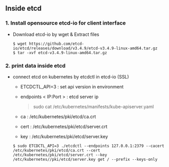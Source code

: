 ## Inside etcd 

### 1. Install opensource etcd-io for client interface
* Download etcd-io by wget & Extract files
    ```
    $ wget https://github.com/etcd-io/etcd/releases/download/v3.4.9/etcd-v3.4.9-linux-amd64.tar.gz
    $ tar -xvf etcd-v3.4.9-linux-amd64.tar.gz
    ```

### 2. print data inside etcd
* connect etcd on kubernetes by etcdctl in etcd-io (SSL)

    - ETCDCTL_API=3 : set api version in environment

    - endpoints < IP:Port > : etcd server ip
        > sudo cat /etc/kubernetes/manifests/kube-apiserver.yaml

    - ca : /etc/kubernetes/pki/etcd/ca.crt

    - cert : /etc/kubernetes/pki/etcd/server.crt

    - key : /etc/kubernetes/pki/etcd/server.key

    ```
    $ sudo ETCDCTL_API=3 ./etcdctl --endpoints 127.0.0.1:2379 --cacert /etc/kubernetes/pki/etcd/ca.crt --cert /etc/kubernetes/pki/etcd/server.crt --key /etc/kubernetes//pki/etcd/server.key get / --prefix --keys-only
    ```
